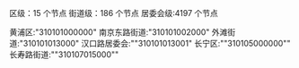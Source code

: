 区级：15 个节点
街道级：186 个节点
居委会级:4197 个节点

黄浦区:"310101000000"
南京东路街道:"310101002000"
外滩街道:"310101013000"
汉口路居委会:""310101013001"
长宁区:""310105000000""
长寿路街道:""310107015000""
